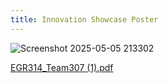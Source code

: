 ```yaml
---
title: Innovation Showcase Poster
---
```


![Screenshot 2025-05-05 213302](https://github.com/user-attachments/assets/ef521b14-8168-4597-aaae-cac5d0e2fc9a)


[EGR314_Team307 (1).pdf](https://github.com/user-attachments/files/20052802/EGR314_Team307.1.pdf)
